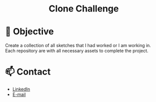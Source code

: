 <h1 align='center'>Clone Challenge</h1>

# :dart: Objective
Create a collection of all sketches that I had worked or I am working in. Each repository are with all necessary assets to complete the project.

<!-- # :+1: Recomendations -->
<!-- > outros repositorios que podem ser usados para propositos similares -->
<!-- > ex.: app-ideas -->

<!-- # :warning: How to use -->
<!-- > explicar como usar o figma para extrair os dados e exportar imagens -->

<!-- # :open_file_folder: Challenges -->
<!-- > Adicionar niveis (fácil, médio, dificil), e duração do projeto (curto, médio, longo) -->

# :mailbox: Contact
  - <a target="_blank" href="https://www.linkedin.com/in/fernando-moraes-48a26916a/">LinkedIn</a>
  - <a target="_blank" href="mailto:fernandomoraes.lopes@gmail.com">E-mail</a>